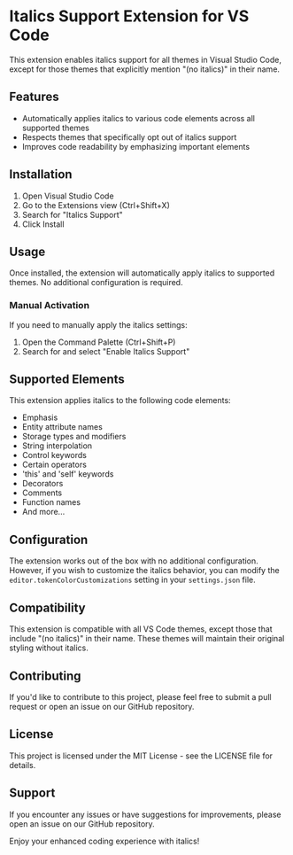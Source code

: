 # Italics Support Extension for VS Code

This extension enables italics support for all themes in Visual Studio Code, except for those themes that explicitly mention "(no italics)" in their name.

## Features

- Automatically applies italics to various code elements across all supported themes
- Respects themes that specifically opt out of italics support
- Improves code readability by emphasizing important elements

## Installation

1. Open Visual Studio Code
2. Go to the Extensions view (Ctrl+Shift+X)
3. Search for "Italics Support"
4. Click Install

## Usage

Once installed, the extension will automatically apply italics to supported themes. No additional configuration is required.

### Manual Activation

If you need to manually apply the italics settings:

1. Open the Command Palette (Ctrl+Shift+P)
2. Search for and select "Enable Italics Support"

## Supported Elements

This extension applies italics to the following code elements:

- Emphasis
- Entity attribute names
- Storage types and modifiers
- String interpolation
- Control keywords
- Certain operators
- 'this' and 'self' keywords
- Decorators
- Comments
- Function names
- And more...

## Configuration

The extension works out of the box with no additional configuration. However, if you wish to customize the italics behavior, you can modify the `editor.tokenColorCustomizations` setting in your `settings.json` file.

## Compatibility

This extension is compatible with all VS Code themes, except those that include "(no italics)" in their name. These themes will maintain their original styling without italics.

## Contributing

If you'd like to contribute to this project, please feel free to submit a pull request or open an issue on our GitHub repository.

## License

This project is licensed under the MIT License - see the LICENSE file for details.

## Support

If you encounter any issues or have suggestions for improvements, please open an issue on our GitHub repository.

Enjoy your enhanced coding experience with italics!